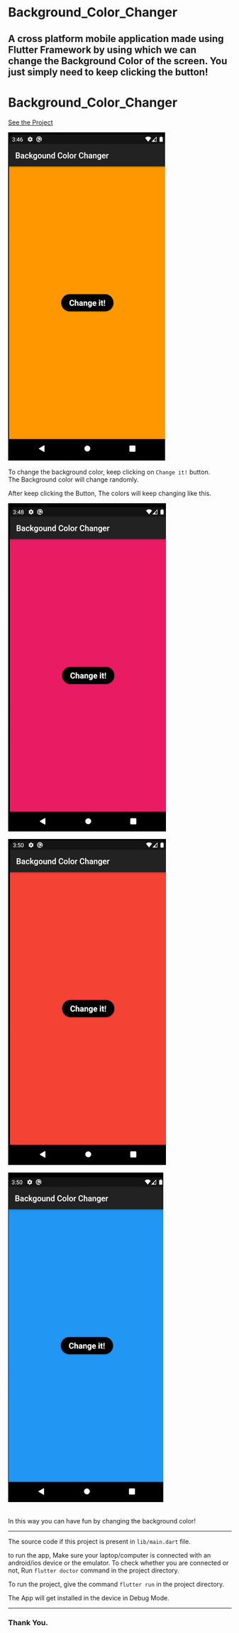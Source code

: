 # Background_Color_Changer

A cross platform mobile application made using Flutter Framework by using which we can change the Background Color of the screen. You just simply need to keep clicking the button!
---

# Background_Color_Changer

[See the Project](https://github.com/IamVaibhavsar/Background_Color_Changer "Learn Spanish Numbers")

![initial](https://github.com/IamVaibhavsar/Background_Color_Changer/blob/master/bg_changer/images/initial0.png "initial")


To change the background color, keep clicking on `Change it!` button.<br>
The Background color will change randomly. <br>

After keep clicking the Button, The colors will keep changing like this.<br>

![2](https://github.com/IamVaibhavsar/Background_Color_Changer/blob/master/bg_changer/images/Color2.png "2")

![3](https://github.com/IamVaibhavsar/Background_Color_Changer/blob/master/bg_changer/images/Color3.png "3")

![4](https://github.com/IamVaibhavsar/Background_Color_Changer/blob/master/bg_changer/images/Color4.png "4")

<br>
In this way you can have fun by changing the background color!<br>

---

The source code if this project is present in `lib/main.dart` file.<br>

to run the app, Make sure your laptop/computer is connected with an android/ios device or the emulator.
To check whether you are connected or not, Run  `flutter doctor` command in the project directory.<br>

To run the project, give the command `flutter run` in the project directory.<br>

The App will get installed in the device in Debug Mode.

---

### Thank You.
